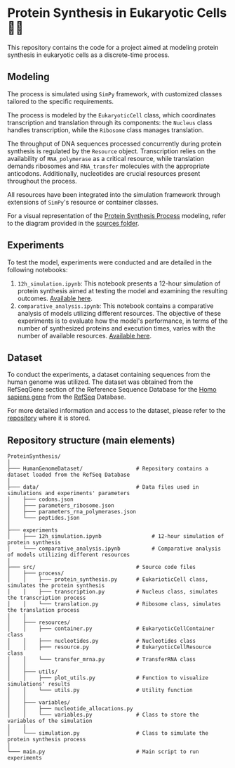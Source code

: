 # Protein Synthesis in Eukaryotic Cells 🧬🧫
This repository contains the code for a project aimed at modeling protein synthesis in eukaryotic cells as a discrete-time process.

## Modeling
The process is simulated using `SimPy` framework, with customized classes tailored to the specific requirements. 

The process is modeled by the `EukaryoticCell` class, which coordinates transcription and translation through its components: the `Nucleus` class handles transcription, while the `Ribosome` class manages translation. 

The throughput of DNA sequences processed concurrently during protein synthesis is regulated by the `Resource` object. Transcription relies on the availability of `RNA_polymerase` as a critical resource, while translation demands ribosomes and `RNA_transfer` molecules with the appropriate anticodons. Additionally, nucleotides are crucial resources present throughout the process. 

All resources have been integrated into the simulation framework through extensions of `SimPy`'s resource or container classes.

For a visual representation of the [Protein Synthesis Process](sources/ProteinSynthesisProcess.png) modeling, refer to the diagram provided in the [sources folder](sources/).

## Experiments
To test the model, experiments were conducted and are detailed in the following notebooks:
1. `12h_simulation.ipynb`: This notebook presents a 12-hour simulation of protein synthesis aimed at testing the model and examining the resulting outcomes. [Available here](experiments/12h_simulation.ipynb).
2. `comparative_analysis.ipynb`: This notebook contains a comparative analysis of models utilizing different resources. The objective of these experiments is to evaluate how the model's performance, in terms of the number of synthesized proteins and execution times, varies with the number of available resources. [Available here](experiments/comparative_analysis.ipynb).

## Dataset
To conduct the experiments, a dataset containing sequences from the human genome was utilized. The dataset was obtained from the RefSeqGene section of the Reference Sequence Database for the [Homo sapiens gene](https://ftp.ncbi.nih.gov/refseq/H_sapiens/RefSeqGene/) from the [RefSeq](https://www.ncbi.nlm.nih.gov/refseq/) Database.

For more detailed information and access to the dataset, please refer to the [repository](https://github.com/GiuliaGhisolfi/HumanGenomeDataset) where it is stored.

## Repository structure (main elements)
```
ProteinSynthesis/
│
├─── HumanGenomeDataset/                 # Repository contains a dataset loaded from the RefSeq Database
│
├─── data/                               # Data files used in simulations and experiments' parameters
│    ├─── codons.json
│    ├─── parameters_ribosome.json
│    ├─── parameters_rna_polymerases.json
│    └─── peptides.json
│
├─── experiments
│    ├─── 12h_simulation.ipynb                # 12-hour simulation of protein synthesis
│    └─── comparative_analysis.ipynb          # Comparative analysis of models utilizing different resources
│
├─── src/                                # Source code files
│    ├─── process/
│    │    ├─── protein_synthesis.py      # EukarioticCell class, simulates the protein synthesis
│    │    ├─── transcription.py          # Nucleus class, simulates the transcription process
│    │    └─── translation.py            # Ribosome class, simulates the translation process
│    │
│    ├─── resources/
│    │    ├─── container.py              # EukaryoticCellContainer class
│    │    ├─── nucleotides.py            # Nucleotides class
│    │    ├─── resource.py               # EukaryoticCellResource class
│    │    └─── transfer_mrna.py          # TransferRNA class
│    │
│    ├─── utils/
│    │    ├─── plot_utils.py             # Function to visualize simulations' results
│    │    └─── utils.py                  # Utility function
│    │
│    ├─── variables/
│    │    ├─── nucleotide_allocations.py
│    │    └─── variables.py              # Class to store the variables of the simulation
│    │
│    └─── simulation.py                  # Class to simulate the protein synthesis process
│
└─── main.py                             # Main script to run experiments
```
